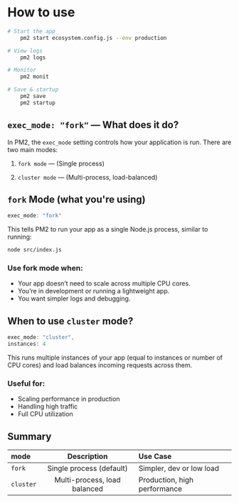 # How to use
```bash
# Start the app
    pm2 start ecosystem.config.js --env production

# View logs
    pm2 logs

# Monitor
    pm2 monit

# Save & startup
    pm2 save
    pm2 startup
```

## `exec_mode: "fork"` — What does it do?
In PM2, the `exec_mode` setting controls how your application is run. There are two main modes:

1. `fork mode` — (Single process)

2. `cluster mode` — (Multi-process, load-balanced)

## `fork` Mode (what you're using)
```js
exec_mode: "fork"
```

This tells PM2 to run your app as a single Node.js process, similar to running:

```bash
node src/index.js
```

### Use fork mode when:
- Your app doesn’t need to scale across multiple CPU cores.
- You’re in development or running a lightweight app.
- You want simpler logs and debugging.

## When to use `cluster` mode?
```js
exec_mode: "cluster",
instances: 4
```
This runs multiple instances of your app (equal to instances or number of CPU cores) and load balances incoming requests across them.

### Useful for:
- Scaling performance in production
- Handling high traffic
- Full CPU utilization

## Summary
|  mode      |          Description           |         Use Case             |
| :----------|:------------------------------:|:-----------------------------|
| `fork`     |  Single process (default)      | Simpler, dev or low load     |
| `cluster`  |  Multi-process, load balanced  | Production, high performance |



